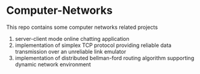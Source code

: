 Computer-Networks
=================

This repo contains some computer networks related projects

1. server-client mode online chatting application
2. implementation of simplex TCP protocol providing reliable data transmission over an unreliable link emulator
3. implementation of distributed bellman-ford routing algorithm supporting dynamic network environment


